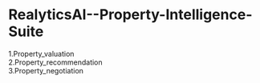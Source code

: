 # RealyticsAI--Property-Intelligence-Suite
1.Property_valuation<br>
2.Property_recommendation<br>
3.Property_negotiation<br>
